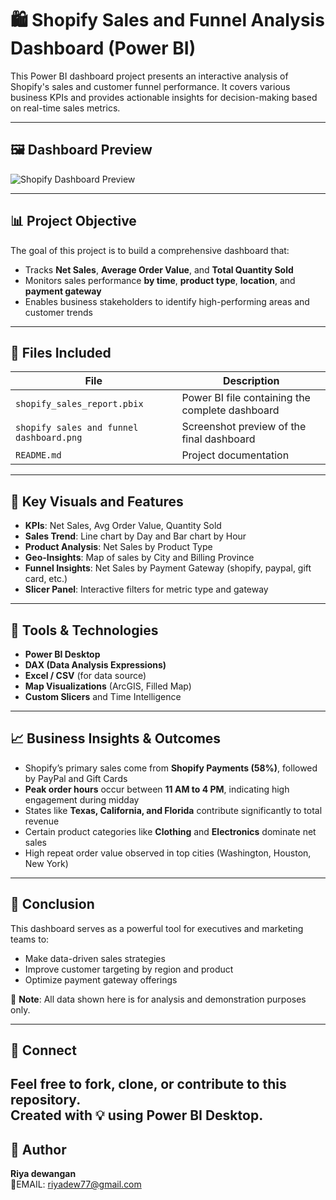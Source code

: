 # 🛍️ Shopify Sales and Funnel Analysis Dashboard (Power BI)

This Power BI dashboard project presents an interactive analysis of Shopify's sales and customer funnel performance. It covers various business KPIs and provides actionable insights for decision-making based on real-time sales metrics.

---

## 🖼️ Dashboard Preview
![Shopify Dashboard Preview](https://github.com/riyadewangan08/shopify-sales-analysis/raw/045b3218760363393447eca6983b7f6c412b6cf6/shopify%20sales%20and%20funnel%20dashboard.png)



---

## 📊 Project Objective

The goal of this project is to build a comprehensive dashboard that:
- Tracks **Net Sales**, **Average Order Value**, and **Total Quantity Sold**
- Monitors sales performance **by time**, **product type**, **location**, and **payment gateway**
- Enables business stakeholders to identify high-performing areas and customer trends

---

## 📁 Files Included

| File | Description |
|------|-------------|
| `shopify_sales_report.pbix` | Power BI file containing the complete dashboard |
| `shopify sales and funnel dashboard.png` | Screenshot preview of the final dashboard |
| `README.md` | Project documentation |

---

## 📌 Key Visuals and Features

- **KPIs**: Net Sales, Avg Order Value, Quantity Sold
- **Sales Trend**: Line chart by Day and Bar chart by Hour
- **Product Analysis**: Net Sales by Product Type
- **Geo-Insights**: Map of sales by City and Billing Province
- **Funnel Insights**: Net Sales by Payment Gateway (shopify, paypal, gift card, etc.)
- **Slicer Panel**: Interactive filters for metric type and gateway

---

## 🔧 Tools & Technologies

- **Power BI Desktop**
- **DAX (Data Analysis Expressions)**
- **Excel / CSV** (for data source)
- **Map Visualizations** (ArcGIS, Filled Map)
- **Custom Slicers** and Time Intelligence

---

## 📈 Business Insights & Outcomes

- Shopify’s primary sales come from **Shopify Payments (58%)**, followed by PayPal and Gift Cards
- **Peak order hours** occur between **11 AM to 4 PM**, indicating high engagement during midday
- States like **Texas, California, and Florida** contribute significantly to total revenue
- Certain product categories like **Clothing** and **Electronics** dominate net sales
- High repeat order value observed in top cities (Washington, Houston, New York)

---

## 🧠 Conclusion

This dashboard serves as a powerful tool for executives and marketing teams to:
- Make data-driven sales strategies
- Improve customer targeting by region and product
- Optimize payment gateway offerings

📌 **Note**: All data shown here is for analysis and demonstration purposes only.

---

## 🔗 Connect

Feel free to fork, clone, or contribute to this repository.  
Created with 💡 using Power BI Desktop.
---

## 👤 Author

**Riya dewangan**  
📧EMAIL: riyadew77@gmail.com



